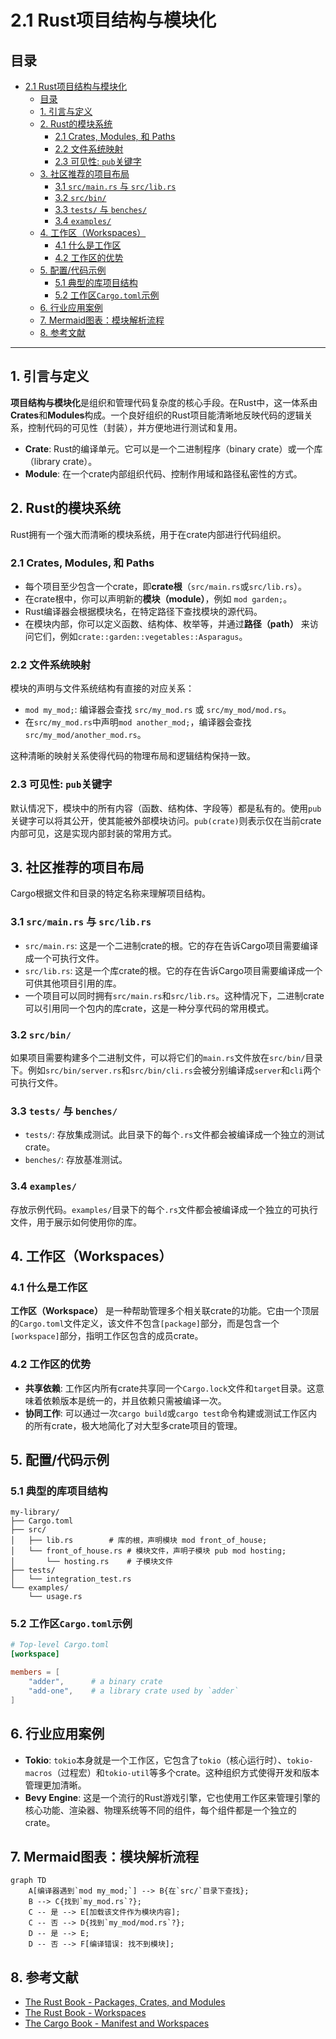 # 2.1 Rust项目结构与模块化

## 目录

- [2.1 Rust项目结构与模块化](#21-rust项目结构与模块化)
  - [目录](#目录)
  - [1. 引言与定义](#1-引言与定义)
  - [2. Rust的模块系统](#2-rust的模块系统)
    - [2.1 Crates, Modules, 和 Paths](#21-crates-modules-和-paths)
    - [2.2 文件系统映射](#22-文件系统映射)
    - [2.3 可见性: `pub`关键字](#23-可见性-pub关键字)
  - [3. 社区推荐的项目布局](#3-社区推荐的项目布局)
    - [3.1 `src/main.rs` 与 `src/lib.rs`](#31-srcmainrs-与-srclibrs)
    - [3.2 `src/bin/`](#32-srcbin)
    - [3.3 `tests/` 与 `benches/`](#33-tests-与-benches)
    - [3.4 `examples/`](#34-examples)
  - [4. 工作区（Workspaces）](#4-工作区workspaces)
    - [4.1 什么是工作区](#41-什么是工作区)
    - [4.2 工作区的优势](#42-工作区的优势)
  - [5. 配置/代码示例](#5-配置代码示例)
    - [5.1 典型的库项目结构](#51-典型的库项目结构)
    - [5.2 工作区`Cargo.toml`示例](#52-工作区cargotoml示例)
  - [6. 行业应用案例](#6-行业应用案例)
  - [7. Mermaid图表：模块解析流程](#7-mermaid图表模块解析流程)
  - [8. 参考文献](#8-参考文献)

---

## 1. 引言与定义

**项目结构与模块化**是组织和管理代码复杂度的核心手段。在Rust中，这一体系由**Crates**和**Modules**构成。一个良好组织的Rust项目能清晰地反映代码的逻辑关系，控制代码的可见性（封装），并方便地进行测试和复用。

- **Crate**: Rust的编译单元。它可以是一个二进制程序（binary crate）或一个库（library crate）。
- **Module**: 在一个crate内部组织代码、控制作用域和路径私密性的方式。

## 2. Rust的模块系统

Rust拥有一个强大而清晰的模块系统，用于在crate内部进行代码组织。

### 2.1 Crates, Modules, 和 Paths

- 每个项目至少包含一个crate，即**crate根**（`src/main.rs`或`src/lib.rs`）。
- 在crate根中，你可以声明新的**模块（module）**，例如 `mod garden;`。
- Rust编译器会根据模块名，在特定路径下查找模块的源代码。
- 在模块内部，你可以定义函数、结构体、枚举等，并通过**路径（path）** 来访问它们，例如`crate::garden::vegetables::Asparagus`。

### 2.2 文件系统映射

模块的声明与文件系统结构有直接的对应关系：

- `mod my_mod;`: 编译器会查找 `src/my_mod.rs` 或 `src/my_mod/mod.rs`。
- 在`src/my_mod.rs`中声明`mod another_mod;`，编译器会查找`src/my_mod/another_mod.rs`。

这种清晰的映射关系使得代码的物理布局和逻辑结构保持一致。

### 2.3 可见性: `pub`关键字

默认情况下，模块中的所有内容（函数、结构体、字段等）都是私有的。使用`pub`关键字可以将其公开，使其能被外部模块访问。`pub(crate)`则表示仅在当前crate内部可见，这是实现内部封装的常用方式。

## 3. 社区推荐的项目布局

Cargo根据文件和目录的特定名称来理解项目结构。

### 3.1 `src/main.rs` 与 `src/lib.rs`

- `src/main.rs`: 这是一个二进制crate的根。它的存在告诉Cargo项目需要编译成一个可执行文件。
- `src/lib.rs`: 这是一个库crate的根。它的存在告诉Cargo项目需要编译成一个可供其他项目引用的库。
- 一个项目可以同时拥有`src/main.rs`和`src/lib.rs`。这种情况下，二进制crate可以引用同一个包内的库crate，这是一种分享代码的常用模式。

### 3.2 `src/bin/`

如果项目需要构建多个二进制文件，可以将它们的`main.rs`文件放在`src/bin/`目录下。例如`src/bin/server.rs`和`src/bin/cli.rs`会被分别编译成`server`和`cli`两个可执行文件。

### 3.3 `tests/` 与 `benches/`

- `tests/`: 存放集成测试。此目录下的每个`.rs`文件都会被编译成一个独立的测试crate。
- `benches/`: 存放基准测试。

### 3.4 `examples/`

存放示例代码。`examples/`目录下的每个`.rs`文件都会被编译成一个独立的可执行文件，用于展示如何使用你的库。

## 4. 工作区（Workspaces）

### 4.1 什么是工作区

**工作区（Workspace）** 是一种帮助管理多个相关联crate的功能。它由一个顶层的`Cargo.toml`文件定义，该文件不包含`[package]`部分，而是包含一个`[workspace]`部分，指明工作区包含的成员crate。

### 4.2 工作区的优势

- **共享依赖**: 工作区内所有crate共享同一个`Cargo.lock`文件和`target`目录。这意味着依赖版本是统一的，并且依赖只需被编译一次。
- **协同工作**: 可以通过一次`cargo build`或`cargo test`命令构建或测试工作区内的所有crate，极大地简化了对大型多crate项目的管理。

## 5. 配置/代码示例

### 5.1 典型的库项目结构

```
my-library/
├── Cargo.toml
├── src/
│   ├── lib.rs        # 库的根，声明模块 mod front_of_house;
│   └── front_of_house.rs # 模块文件，声明子模块 pub mod hosting;
│       └── hosting.rs    # 子模块文件
├── tests/
│   └── integration_test.rs
└── examples/
    └── usage.rs
```

### 5.2 工作区`Cargo.toml`示例

```toml
# Top-level Cargo.toml
[workspace]

members = [
    "adder",      # a binary crate
    "add-one",    # a library crate used by `adder`
]
```

## 6. 行业应用案例

- **Tokio**: `tokio`本身就是一个工作区，它包含了`tokio`（核心运行时）、`tokio-macros`（过程宏）和`tokio-util`等多个crate。这种组织方式使得开发和版本管理更加清晰。
- **Bevy Engine**: 这是一个流行的Rust游戏引擎，它也使用工作区来管理引擎的核心功能、渲染器、物理系统等不同的组件，每个组件都是一个独立的crate。

## 7. Mermaid图表：模块解析流程

```mermaid
graph TD
    A[编译器遇到`mod my_mod;`] --> B{在`src/`目录下查找};
    B --> C{找到`my_mod.rs`?};
    C -- 是 --> E[加载该文件作为模块内容];
    C -- 否 --> D{找到`my_mod/mod.rs`?};
    D -- 是 --> E;
    D -- 否 --> F[编译错误: 找不到模块];
```

## 8. 参考文献

- [The Rust Book - Packages, Crates, and Modules](https://doc.rust-lang.org/book/ch07-00-managing-growing-projects-with-packages-crates-and-modules.html)
- [The Rust Book - Workspaces](https://doc.rust-lang.org/book/ch14-03-cargo-workspaces.html)
- [The Cargo Book - Manifest and Workspaces](https://doc.rust-lang.org/cargo/reference/workspaces.html)
